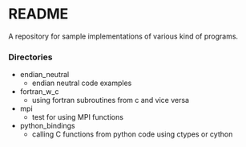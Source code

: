 # README #

A repository for sample implementations of various kind of programs.

### Directories ###

* endian_neutral
    * endian neutral code examples
* fortran_w_c
    * using fortran subroutines from c and vice versa
* mpi
    * test for using MPI functions
* python_bindings
    * calling C functions from python code using ctypes or cython
